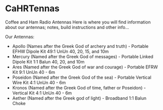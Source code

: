 # CaHRTennas
Coffee and Ham Radio Antennas
Here is where you will find information about our antennas; notes, build instructions and other info...

Our Antennas:
  - Apollo (Names after the Greek God of archery and truth) - Portable EFHW Dipole Kit 49:1 UnUn 40, 20, 15, and 10m
  - Mercury (Named after the Greek God of messages) - Portable Linked Dipole Kit 1:1 Balun 40, 20, and 10m
  - Ares (Named after the Greek God of war and courage) - Portable EFRW Kit 9:1 UnUn 40 - 6m 
  - Poseidon (Named after the Greek God of the sea) - Portable Vertical Wire Kit 4:1 UnUn 40 - 6m
  - Kronos (Named after the Greek God of time, father or Poseidon) - Vertical Kit 4:1 UnUn 40 - 6m
  - Aether (Named after the Greek god of light) - Broadband 1:1 Balun Choke
